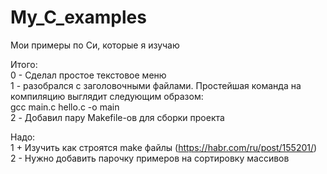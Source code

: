 # My_C_examples

Мои примеры по Си, которые я изучаю


Итого:<br>
0 - Сделал простое текстовое меню<br>
1 - разобрался с заголовочными файлами. Простейшая команда на компиляцию выглядит следующим образом:<br>
gcc main.c hello.c -o main<br>
2 - Добавил пару Makefile-ов для сборки проекта<br>


Надо:<br>
1 + Изучить как строятся make файлы (https://habr.com/ru/post/155201/)<br>
2 - Нужно добавить парочку примеров на сортировку массивов <br>
